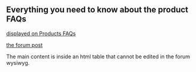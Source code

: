 ## Everything you need to know about the product FAQs

[displayed on Products FAQs](https://www.metastock.com/products/faqs/)

[the forum post](https://forum.metastock.com/postmessage?m=183017)

The main content is inside an html table that cannot be edited in the forum wysiwyg.